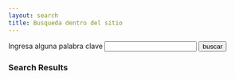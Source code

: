 ```yaml
---
layout: search
title: Busqueda dentro del sitio
---
```


<form action="{{site.relative_url}}/search" method="get">
  <label for="search-box">Ingresa alguna palabra clave</label>
  <input type="text" id="search-box" name="query">
  <input type="submit" value="buscar">
</form>

<div class="search-results">
    <h3>Search Results</h3>
    <ul id="search-results"></ul>
</div>


<script>
  window.store = {
    {% for page in site.pages %}
      "{{ page.url | slugify }}": {
        "title": "{{ page.title | xml_escape }}",
        "content": {{ page.content | strip_html | strip_newlines | jsonify }},
        "url": "{{site.relative_url}}{{ page.url | xml_escape }}"
      }
      {% unless forloop.last %},{% endunless %}
    {% endfor %}
  };
</script>
